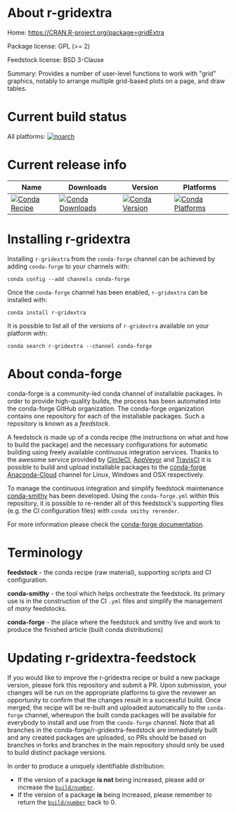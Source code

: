 About r-gridextra
=================

Home: https://CRAN.R-project.org/package=gridExtra

Package license: GPL (>= 2)

Feedstock license: BSD 3-Clause

Summary: Provides a number of user-level functions to work with "grid" graphics, notably to arrange multiple grid-based plots on a page, and draw tables.



Current build status
====================

All platforms:
[![noarch](https://img.shields.io/circleci/project/github/conda-forge/r-gridextra-feedstock/master.svg?label=noarch)](https://circleci.com/gh/conda-forge/r-gridextra-feedstock)

Current release info
====================

| Name | Downloads | Version | Platforms |
| --- | --- | --- | --- |
| [![Conda Recipe](https://img.shields.io/badge/recipe-r--gridextra-green.svg)](https://anaconda.org/conda-forge/r-gridextra) | [![Conda Downloads](https://img.shields.io/conda/dn/conda-forge/r-gridextra.svg)](https://anaconda.org/conda-forge/r-gridextra) | [![Conda Version](https://img.shields.io/conda/vn/conda-forge/r-gridextra.svg)](https://anaconda.org/conda-forge/r-gridextra) | [![Conda Platforms](https://img.shields.io/conda/pn/conda-forge/r-gridextra.svg)](https://anaconda.org/conda-forge/r-gridextra) |

Installing r-gridextra
======================

Installing `r-gridextra` from the `conda-forge` channel can be achieved by adding `conda-forge` to your channels with:

```
conda config --add channels conda-forge
```

Once the `conda-forge` channel has been enabled, `r-gridextra` can be installed with:

```
conda install r-gridextra
```

It is possible to list all of the versions of `r-gridextra` available on your platform with:

```
conda search r-gridextra --channel conda-forge
```


About conda-forge
=================

conda-forge is a community-led conda channel of installable packages.
In order to provide high-quality builds, the process has been automated into the
conda-forge GitHub organization. The conda-forge organization contains one repository
for each of the installable packages. Such a repository is known as a *feedstock*.

A feedstock is made up of a conda recipe (the instructions on what and how to build
the package) and the necessary configurations for automatic building using freely
available continuous integration services. Thanks to the awesome service provided by
[CircleCI](https://circleci.com/), [AppVeyor](https://www.appveyor.com/)
and [TravisCI](https://travis-ci.org/) it is possible to build and upload installable
packages to the [conda-forge](https://anaconda.org/conda-forge)
[Anaconda-Cloud](https://anaconda.org/) channel for Linux, Windows and OSX respectively.

To manage the continuous integration and simplify feedstock maintenance
[conda-smithy](https://github.com/conda-forge/conda-smithy) has been developed.
Using the ``conda-forge.yml`` within this repository, it is possible to re-render all of
this feedstock's supporting files (e.g. the CI configuration files) with ``conda smithy rerender``.

For more information please check the [conda-forge documentation](https://conda-forge.org/docs/).

Terminology
===========

**feedstock** - the conda recipe (raw material), supporting scripts and CI configuration.

**conda-smithy** - the tool which helps orchestrate the feedstock.
                   Its primary use is in the construction of the CI ``.yml`` files
                   and simplify the management of *many* feedstocks.

**conda-forge** - the place where the feedstock and smithy live and work to
                  produce the finished article (built conda distributions)


Updating r-gridextra-feedstock
==============================

If you would like to improve the r-gridextra recipe or build a new
package version, please fork this repository and submit a PR. Upon submission,
your changes will be run on the appropriate platforms to give the reviewer an
opportunity to confirm that the changes result in a successful build. Once
merged, the recipe will be re-built and uploaded automatically to the
`conda-forge` channel, whereupon the built conda packages will be available for
everybody to install and use from the `conda-forge` channel.
Note that all branches in the conda-forge/r-gridextra-feedstock are
immediately built and any created packages are uploaded, so PRs should be based
on branches in forks and branches in the main repository should only be used to
build distinct package versions.

In order to produce a uniquely identifiable distribution:
 * If the version of a package **is not** being increased, please add or increase
   the [``build/number``](https://conda.io/docs/user-guide/tasks/build-packages/define-metadata.html#build-number-and-string).
 * If the version of a package **is** being increased, please remember to return
   the [``build/number``](https://conda.io/docs/user-guide/tasks/build-packages/define-metadata.html#build-number-and-string)
   back to 0.
